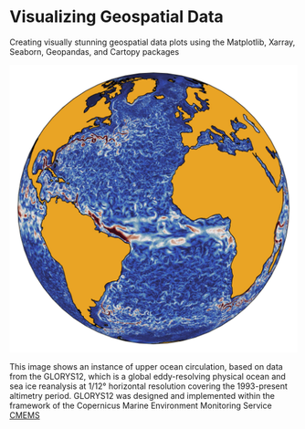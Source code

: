 # Visualizing Geospatial Data

Creating visually stunning geospatial data plots using the Matplotlib, Xarray, Seaborn, Geopandas, and Cartopy packages 

![Getting Started](cover_page.jpg)


This image shows an instance of upper ocean circulation, based on data from the GLORYS12, which is a global eddy-resolving physical ocean and sea ice reanalysis at 1/12° horizontal resolution covering the 1993-present altimetry period. GLORYS12 was designed and implemented within the framework of the Copernicus Marine Environment Monitoring Service [CMEMS](https://marine.copernicus.eu/)
